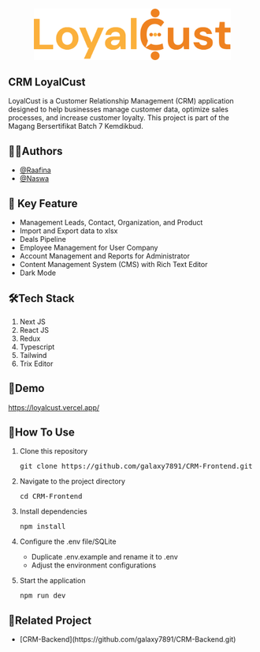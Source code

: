 <p align="center"><img src="https://github.com/galaxy7891/CRM-Frontend/blob/main/public/images/icons/logo.svg" width="400" alt="LoyalCust Logo"></p>



## CRM LoyalCust

LoyalCust is a Customer Relationship Management (CRM) application designed to help businesses manage customer data, optimize sales processes, and increase customer loyalty. This project is part of the Magang Bersertifikat Batch 7 Kemdikbud.

## 🧑‍💻Authors
- [@Raafina](https://github.com/Raafina)
- [@Naswa](https://github.com/galaxy7891)
  
## 🚀 Key Feature
<ul>
    <li>Management Leads, Contact, Organization, and Product</li>
    <li>Import and Export data to xlsx</li>
    <li>Deals Pipeline</li>
    <li>Employee Management for User Company</li>
    <li>Account Management and Reports for Administrator</li>
    <li>Content Management System (CMS) with Rich Text Editor</li>
    <li>Dark Mode</li>
</ul>

## 🛠️Tech Stack
<ol>
    <li>Next JS</li>
    <li>React JS</li>
    <li>Redux</li>
    <li>Typescript</li>
    <li>Tailwind</li>
    <li>Trix Editor</li>
</ol>

## 🔗Demo
<https://loyalcust.vercel.app/>

## 🎯How To Use
<ol>
    <li>
        <p>Clone this repository</p>
        <p><pre>git clone https://github.com/galaxy7891/CRM-Frontend.git</pre></p>
    </li>
    <li>
        <p>Navigate to the project directory</p>
        <p><pre>cd CRM-Frontend</pre></p>
    </li>
    <li>
        <p>Install dependencies</p>
        <p><pre>npm install</pre></p>
    </li>
    <li>
        <p>Configure the .env file/SQLite</p>
        <ul>
            <li>Duplicate .env.example and rename it to .env</li>
            <li>Adjust the environment configurations</li>
        </ul>
    </li>
    <li>
        <p>Start the application</p>
        <p><pre>npm run dev</pre></p>
    </li>
</ol>

## 🔎Related Project
<ul>
    <li>[CRM-Backend](https://github.com/galaxy7891/CRM-Backend.git)</li>
</ul>



